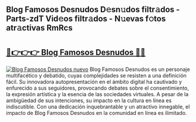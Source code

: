 ## Blog Famosos Desnudos D𝚎sn𝚞dos filtr𝚊dos - Parts-zdT Vid𝚎os filtr𝚊dos - N𝚞evas f𝚘tos atr𝚊ctivas RmRcs

# <h2><a href="http://mb76fdm.tromn.icu/?c=Blog+Famosos+Desnudos">🔗👉👉👉 Blog Famosos Desnudos 🔗🔗</a></h2>

[![Blog Famosos Desnudos nuevo](https://i.imgur.com/pEAQMta.gif)](http://mb76fdm.tromn.icu/?c=Blog+Famosos+Desnudos)
Blog Famosos Desnudos es un personaje multifacético y debatido, cuyas complejidades se resisten a una definición fácil.  Su innovadora autopresentación en el ámbito digital ha cautivado y enfurecido a sus seguidores, provocando debates sobre el consentimiento, la expresión artística y la esencia de las sociedades virtuales. A pesar de la ambigüedad de sus intenciones, su impacto en la cultura en línea es indiscutible. Con una dedicación inquebrantable y un atractivo innegable, el impacto de Blog Famosos Desnudos en la comunidad en línea es ilimitado.
